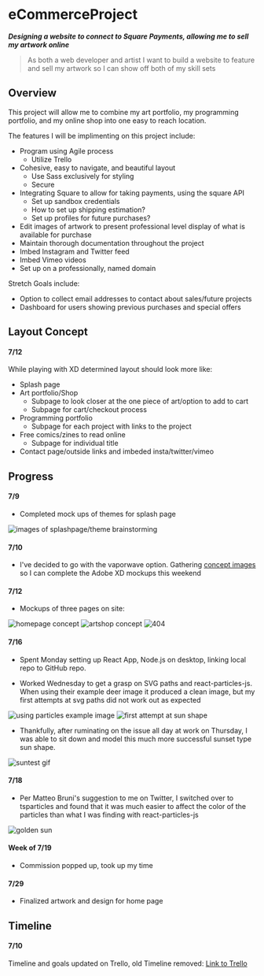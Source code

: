 # eCommerceProject
***Designing a website to connect to Square Payments, allowing me to sell my artwork online***

>As both a web developer and artist 
>I want to build a website to feature and sell my artwork 
>so I can show off both of my skill sets

## Overview

This project will allow me to combine my art portfolio, my programming portfolio, and my online shop into one easy to reach location.

The features I will be implimenting on this project include: 

- Program using Agile process
  - Utilize Trello
- Cohesive, easy to navigate, and beautiful layout
  - Use Sass exclusively for styling
  - Secure
- Integrating Square to allow for taking payments, using the square API
  - Set up sandbox credentials
  - How to set up shipping estimation? 
  - Set up profiles for future purchases? 
- Edit images of artwork to present professional level display of what is available for purchase
- Maintain thorough documentation throughout the project
- Imbed Instagram and Twitter feed
- Imbed Vimeo videos
- Set up on a professionally, named domain

Stretch Goals include: 

- Option to collect email addresses to contact about sales/future projects
- Dashboard for users showing previous purchases and special offers

## Layout Concept

#### 7/12

While playing with XD determined layout should look more like: 

- Splash page
- Art portfolio/Shop
  - Subpage to look closer at the one piece of art/option to add to cart
  - Subpage for cart/checkout process
- Programming portfolio
  - Subpage for each project with links to the project
- Free comics/zines to read online
  - Subpage for individual title
- Contact page/outside links and imbeded insta/twitter/vimeo

## Progress

#### 7/9

* Completed mock ups of themes for splash page

![images of splashpage/theme brainstorming](https://github.com/missjody/eCommerceProject/blob/master/themeBrainstorming.JPG)

#### 7/10

* I've decided to go with the vaporwave option. Gathering [concept images](https://www.pinterest.com/ladynajat/vaporwave-website-vision-board/) so I can complete the Adobe XD mockups this weekend

#### 7/12

* Mockups of three pages on site:

![homepage concept](https://github.com/missjody/eCommerceProject/blob/master/homepageconcept.JPG)
![artshop concept](https://github.com/missjody/eCommerceProject/blob/master/artshopconceptg.JPG)
![404](https://github.com/missjody/eCommerceProject/blob/master/404concept.JPG)

#### 7/16

* Spent Monday setting up React App, Node.js on desktop, linking local repo to GitHub repo.

* Worked Wednesday to get a grasp on SVG paths and react-particles-js. When using their example deer image it produced a clean image, but my first attempts at svg paths did not work out as expected

![using particles example image](https://github.com/missjody/eCommerceProject/blob/master/715cap1.JPG)
![first attempt at sun shape](https://github.com/missjody/eCommerceProject/blob/master/715cap2.JPG)

* Thankfully, after ruminating on the issue all day at work on Thursday, I was able to sit down and model this much more successful sunset type sun shape.

![suntest gif](https://github.com/missjody/eCommerceProject/blob/master/sun.gif)

#### 7/18

* Per Matteo Bruni's suggestion to me on Twitter, I switched over to tsparticles and found that it was much easier to affect the color of the particles than what I was finding with react-particles-js

![golden sun](https://github.com/missjody/eCommerceProject/blob/master/golden%20sun.gif)

#### Week of 7/19

* Commission popped up, took up my time

#### 7/29

* Finalized artwork and design for home page

## Timeline

#### 7/10

Timeline and goals updated on Trello, old Timeline removed: [Link to Trello](https://trello.com/b/jNMs294S/ecommerce-project)
  

